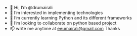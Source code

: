 - 👋 Hi, I’m @drumairali
- 👀 I’m interested in implementing technologies
- 🌱 I’m currently learning Python and its different frameworks
- 💞️ I’m looking to collaborate on python based project
- 📫 write me anytime at eeumairali@gmail.com 
Thanks 
<!---
drumairali/drumairali is a ✨ special ✨ repository because its `README.md` (this file) appears on your GitHub profile.
You can click the Preview link to take a look at your changes.
--->
